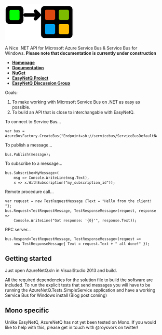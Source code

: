 ![AzureNetQ Logo](https://raw.githubusercontent.com/Roysvork/AzureNetQ/gh-pages/design/logo_design_150.png)

A Nice .NET API for Microsoft Azure Service Bus & Service Bus for Windows. **Please note that documentation is currently under construction**

* **[Homepage](http://roysvork.github.io/AzureNetQ)**
* **[Documentation](https://github.com/roysvork/AzureNetQ/wiki/Introduction)**
* **[NuGet](http://nuget.org/List/Packages/AzureNetQ)**
* **[EasyNetQ Project](http://github.com/mikehadlow/EasyNetQ)**
* **[EasyNetQ Discussion Group](https://groups.google.com/group/easynetq)**

Goals:

1. To make working with Microsoft Service Bus on .NET as easy as possible.
2. To build an API that is close to interchangable with EasyNetQ.

To connect to Service Bus...

    var bus = AzureBusFactory.CreateBus("Endpoint=sb://servicebus/ServiceBusDefaultNamespace;StsEndpoint=https://servicebus:10355/ServiceBusDefaultNamespace;RuntimePort=10354;ManagementPort=10355");

To publish a message...

    bus.Publish(message);

To subscribe to a message...

	bus.Subscribe<MyMessage>(
		msg => Console.WriteLine(msg.Text),
		x => x.WithSubscription("my_subscription_id"));

Remote procedure call...

    var request = new TestRequestMessage {Text = "Hello from the client! "};
    bus.Request<TestRequestMessage, TestResponseMessage>(request, response => 
        Console.WriteLine("Got response: '{0}'", response.Text));

RPC server...

    bus.Respond<TestRequestMessage, TestResponseMessage>(request => 
		new TestResponseMessage{ Text = request.Text + " all done!" });
	

## Getting started

Just open AzureNetQ.sln in VisualStudio 2013 and build.

All the required dependencies for the solution file to build the software are included. To run the explicit tests that send messages you will have to be running the AzureNetQ.Tests.SimpleService application and have a working Service Bus for Windows install (Blog post coming)

## Mono specific

Unlike EasyNetQ, AzureNetQ has not yet been tested on Mono. If you would like to help with this, please get in touch with @roysvork on twitter!
